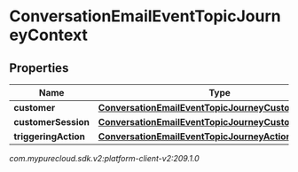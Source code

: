 # ConversationEmailEventTopicJourneyContext


## Properties

| Name | Type | Description | Notes |
| ------------ | ------------- | ------------- | ------------- |
| **customer** | [**ConversationEmailEventTopicJourneyCustomer**](ConversationEmailEventTopicJourneyCustomer) |  |  [optional] |
| **customerSession** | [**ConversationEmailEventTopicJourneyCustomerSession**](ConversationEmailEventTopicJourneyCustomerSession) |  |  [optional] |
| **triggeringAction** | [**ConversationEmailEventTopicJourneyAction**](ConversationEmailEventTopicJourneyAction) |  |  [optional] |




_com.mypurecloud.sdk.v2:platform-client-v2:209.1.0_
